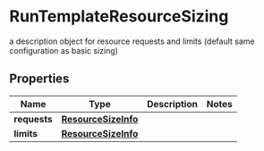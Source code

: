 

# RunTemplateResourceSizing

a description object for resource requests and limits (default same configuration as basic sizing)

## Properties

Name | Type | Description | Notes
------------ | ------------- | ------------- | -------------
**requests** | [**ResourceSizeInfo**](ResourceSizeInfo.md) |  | 
**limits** | [**ResourceSizeInfo**](ResourceSizeInfo.md) |  | 



